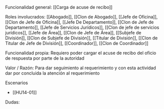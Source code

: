 Funcionalidad general:
[[Carga de acuse de recibo]]

Roles involucrados:
	[[Abogado]], [[Clon de Abogado]], [[Jefe de Oficina]], [[Clon de Jefe de Oficina]], [[Jefe De Departamento]], [[Clon de Jefe de Departamento]], [[Jefe de Servicios Jurídicos]], [[Clon de jefe de servicios jurídicos]], [[Jefe de Área]], [[Clon de Jefe de Área]], [[Subjefe de División]], [[Clon de Subjefe de División]], [[Titular de División]], [[Clon de Titular de Jefe de División]], [[Coordinador]], [[Clon de Coordinador]]

Funcionalidad propia:
Requiero poder cargar el acuse de recibo del oficio de respuesta por parte de la autoridad

Valor / Razón:
Para dar seguimiento al requerimiento y con esta actividad dar por concluida la atención al requerimiento

Escenarios
* [[HU14-01]]


Dudas:
